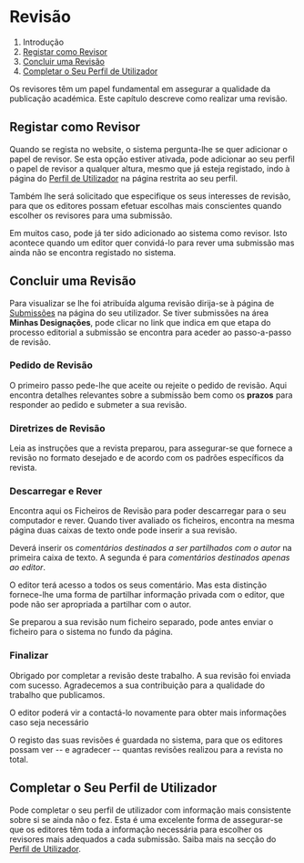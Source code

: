 # Revisão

1. Introdução
2. [Registar como Revisor](reviewing#sign-up)
3. [Concluir uma Revisão](reviewing#complete-review)
4. [Completar o Seu Perfil de Utilizador](reviewing#complete-user-profile)

Os revisores têm um papel fundamental em assegurar a qualidade da publicação académica. Este capítulo descreve como realizar uma revisão.

## <a name="sign-up"></a>Registar como Revisor

Quando se regista no website, o sistema pergunta-lhe se quer adicionar o papel de revisor. Se esta opção estiver ativada, pode adicionar ao seu perfil o papel de revisor a qualquer altura, mesmo que já esteja registado, indo à página do [Perfil de Utilizador](user-profile) na página restrita ao seu perfil.

Também lhe será solicitado que especifique os seus interesses de revisão, para que os editores possam efetuar escolhas mais conscientes quando escolher os revisores para uma submissão.

Em muitos caso, pode já ter sido adicionado ao sistema como revisor. Isto acontece quando um editor quer convidá-lo para rever uma submissão mas ainda não se encontra registado no sistema.

## <a name="complete-review"></a>Concluir uma Revisão

Para visualizar se lhe foi atribuída alguma revisão dirija-se à página de [Submissões](submissions) na página do seu utilizador. Se tiver submissões na área **Minhas Designações**, pode clicar no link que indica em que etapa do processo editorial a submissão se encontra para aceder ao passo-a-passo de revisão.

### <a name="complete-review-request"></a>Pedido de Revisão

O primeiro passo pede-lhe que aceite ou rejeite o pedido de revisão. Aqui encontra detalhes relevantes sobre a submissão bem como os **prazos** para responder ao pedido e submeter a sua revisão.

### <a name="complete-review-guidelines"></a>Diretrizes de Revisão

Leia as instruções que a revista preparou, para assegurar-se que fornece a revisão no formato desejado e de acordo com os padrões específicos da revista.

### <a name="complete-review-review"></a>Descarregar e Rever

Encontra aqui os Ficheiros de Revisão para poder descarregar para o seu computador e rever. Quando tiver avaliado os ficheiros, encontra na mesma página duas caixas de texto onde pode inserir a sua revisão.

Deverá inserir os *comentários destinados a ser partilhados com o autor* na primeira caixa de texto. A segunda é para *comentários destinados apenas ao editor*.

O editor terá acesso a todos os seus comentário. Mas esta distinção fornece-lhe uma forma de partilhar informação privada com o editor, que pode não ser apropriada a partilhar com o autor.

Se preparou a sua revisão num ficheiro separado, pode antes enviar o ficheiro para o sistema no fundo da página.

### <a name="complete-review-completion"></a>Finalizar

Obrigado por completar a revisão deste trabalho. A sua revisão foi enviada com sucesso. Agradecemos a sua contribuição para a qualidade do trabalho que publicamos.

O editor poderá vir a contactá-lo novamente para obter mais informações caso seja necessário

O registo das suas revisões é guardada no sistema, para que os editores possam ver -- e agradecer -- quantas revisões realizou para a revista no total.

## <a name="complete-user-profile"></a>Completar o Seu Perfil de Utilizador

Pode completar o seu perfil de utilizador com informação mais consistente sobre si se ainda não o fez. Esta é uma excelente forma de assegurar-se que os editores têm toda a informação necessária para escolher os revisores mais adequados a cada submissão. Saiba mais na secção do [Perfil de Utilizador](user-profile).
